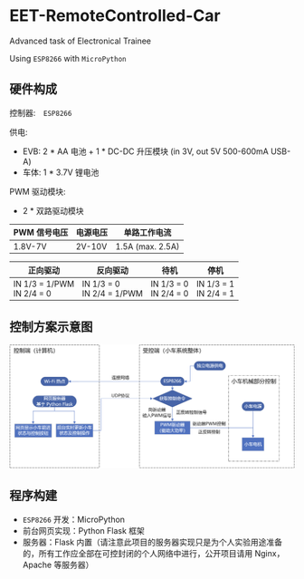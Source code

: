 # EET-RemoteControlled-Car

 Advanced task of Electronical Trainee

 Using `ESP8266` with `MicroPython`


## 硬件构成

 控制器:&emsp;`ESP8266`

 供电:
  
  - EVB: 2 * AA 电池 + 1 * DC-DC 升压模块 (in 3V, out 5V 500-600mA USB-A)
  - 车体: 1 * 3.7V 锂电池
 
 PWM 驱动模块:

  - 2 * 双路驱动模块

   | PWM 信号电压 | 电源电压 | 单路工作电流 |
   | ---------- | -------- | ---------- |
   | 1.8V-7V    | 2V-10V    | 1.5A (max. 2.5A)  |

   | 正向驱动 | 反向驱动 | 待机 | 停机 |
   | ------- | ----- | ------------ | --------|
   | IN 1/3 = 1/PWM <br> IN 2/4 = 0 | IN 1/3 = 0 <br> IN 2/4 = 1/PWM | IN 1/3 = 0 <br> IN 2/4 = 0 | IN 1/3 = 1 <br> IN 2/4 = 1 |

## 控制方案示意图

![alt control scheme diagram](./Files/Illustration-00.png)

## 程序构建

 - `ESP8266` 开发：MicroPython
 - 前台网页实现：Python Flask 框架
 - 服务器：Flask 内置（请注意此项目的服务器实现只是为个人实验用途准备的，所有工作应全部在可控封闭的个人网络中进行，公开项目请用 Nginx，Apache 等服务器）
